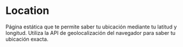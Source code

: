 # Location

Página estática que te permite saber tu ubicación mediante tu latitud y longitud. Utiliza la API de geolocalización del navegador para saber tu ubicación exacta.

